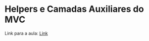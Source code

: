 # Helpers e Camadas Auxiliares do MVC

Link para a aula: [Link](https://cobalt-blarney-8b3.notion.site/Helpers-e-Camadas-Auxiliares-no-Padr-o-MVC-113256ceaea780989dcac123c726c289)
